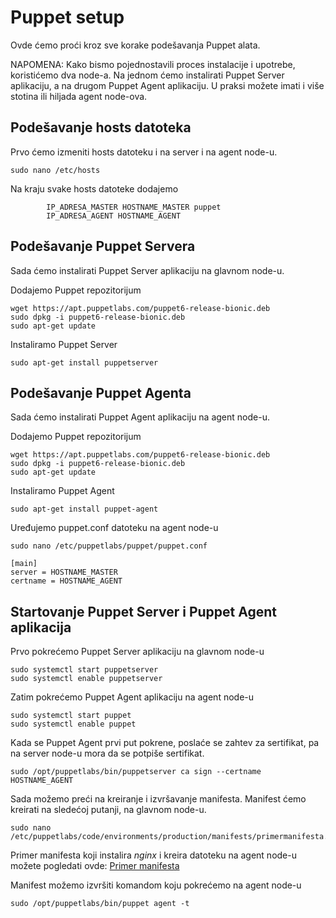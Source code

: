 # Puppet setup
Ovde ćemo proći kroz sve korake podešavanja Puppet alata.

NAPOMENA: Kako bismo pojednostavili proces instalacije i upotrebe, koristićemo dva node-a. Na jednom ćemo instalirati Puppet Server aplikaciju, a na drugom Puppet Agent aplikaciju. U praksi možete imati i više stotina ili hiljada agent node-ova.

## Podešavanje hosts datoteka
Prvo ćemo izmeniti hosts datoteku i na server i na agent node-u.

~~~
sudo nano /etc/hosts
~~~

Na kraju svake hosts datoteke dodajemo
~~~
        IP_ADRESA_MASTER HOSTNAME_MASTER puppet
        IP_ADRESA_AGENT HOSTNAME_AGENT
~~~

## Podešavanje Puppet Servera

Sada ćemo instalirati Puppet Server aplikaciju na glavnom node-u.

Dodajemo Puppet repozitorijum
~~~
wget https://apt.puppetlabs.com/puppet6-release-bionic.deb
sudo dpkg -i puppet6-release-bionic.deb
sudo apt-get update
~~~
Instaliramo Puppet Server
~~~
sudo apt-get install puppetserver
~~~

## Podešavanje Puppet Agenta
Sada ćemo instalirati Puppet Agent aplikaciju na agent node-u.

Dodajemo Puppet repozitorijum
~~~
wget https://apt.puppetlabs.com/puppet6-release-bionic.deb
sudo dpkg -i puppet6-release-bionic.deb
sudo apt-get update
~~~
Instaliramo Puppet Agent
~~~
sudo apt-get install puppet-agent
~~~
Uređujemo puppet.conf datoteku na agent node-u
~~~
sudo nano /etc/puppetlabs/puppet/puppet.conf
~~~
~~~
[main]
server = HOSTNAME_MASTER
certname = HOSTNAME_AGENT
~~~

## Startovanje Puppet Server i Puppet Agent aplikacija

Prvo pokrećemo Puppet Server aplikaciju na glavnom node-u
~~~
sudo systemctl start puppetserver
sudo systemctl enable puppetserver
~~~

Zatim pokrećemo Puppet Agent aplikaciju na agent node-u
~~~
sudo systemctl start puppet
sudo systemctl enable puppet
~~~

Kada se Puppet Agent prvi put pokrene, poslaće se zahtev za sertifikat, pa na server node-u mora da se potpiše sertifikat.
~~~
sudo /opt/puppetlabs/bin/puppetserver ca sign --certname HOSTNAME_AGENT
~~~

Sada možemo preći na kreiranje i izvršavanje manifesta. Manifest ćemo kreirati na sledećoj putanji, na glavnom node-u. 
~~~
sudo nano /etc/puppetlabs/code/environments/production/manifests/primermanifesta.pp
~~~

Primer manifesta koji instalira *nginx* i kreira datoteku na agent node-u možete pogledati ovde:  [Primer manifesta](<primermanifesta1.pp>)

Manifest možemo izvršiti komandom koju pokrećemo na agent node-u
~~~ 
sudo /opt/puppetlabs/bin/puppet agent -t
~~~

